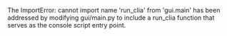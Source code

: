 The ImportError: cannot import name 'run_clia' from 'gui.main' has been addressed by modifying gui/main.py to include a run_clia function that serves as the console script entry point.
